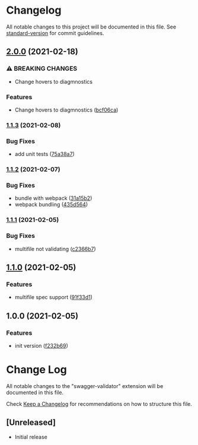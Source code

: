# Changelog

All notable changes to this project will be documented in this file. See [standard-version](https://github.com/conventional-changelog/standard-version) for commit guidelines.

## [2.0.0](https://github.com/msavastano/swagger-validator-vs/compare/v1.1.3...v2.0.0) (2021-02-18)


### ⚠ BREAKING CHANGES

* Change hovers to diagmnostics

### Features

* Change hovers to diagmnostics ([bcf06ca](https://github.com/msavastano/swagger-validator-vs/commit/bcf06ca9f022c6073db56af43558d6f1716bb4c8))

### [1.1.3](https://github.com/msavastano/swagger-validator-vs/compare/v1.1.2...v1.1.3) (2021-02-08)


### Bug Fixes

* add unit tests ([75a38a7](https://github.com/msavastano/swagger-validator-vs/commit/75a38a7cc76cbcfc51ae2414ae92d1f3e3a1e05b))

### [1.1.2](https://github.com/msavastano/swagger-validator-vs/compare/v1.1.1...v1.1.2) (2021-02-07)


### Bug Fixes

* bundle with webpack ([31a15b2](https://github.com/msavastano/swagger-validator-vs/commit/31a15b25f585e18f25be3f99c4340a4a5b0c2170))
* webpack bundling ([435d564](https://github.com/msavastano/swagger-validator-vs/commit/435d5644d97ed1b8a0b6fa05f8942854fa1f5e42))

### [1.1.1](https://github.com/msavastano/swagger-validator-vs/compare/v1.1.0...v1.1.1) (2021-02-05)


### Bug Fixes

* multifile not validating ([c2366b7](https://github.com/msavastano/swagger-validator-vs/commit/c2366b7b584dee37989d5e7d9bb5dae980595a0a))

## [1.1.0](https://github.com/msavastano/swagger-validator-vs/compare/v1.0.0...v1.1.0) (2021-02-05)


### Features

* multifile spec support ([91f33d1](https://github.com/msavastano/swagger-validator-vs/commit/91f33d1bc74a7d7a6ccc1d0b7b1961b8545b7968))

## 1.0.0 (2021-02-05)


### Features

* init version ([f232b69](https://github.com/msavastano/swagger-validator-vs/commit/f232b6932f66dfc81266edc26695c2786450d37d))

# Change Log

All notable changes to the "swagger-validator" extension will be documented in this file.

Check [Keep a Changelog](http://keepachangelog.com/) for recommendations on how to structure this file.

## [Unreleased]

- Initial release